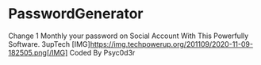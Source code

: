 # PasswordGenerator
Change 1 Monthly your password on Social Account With This Powerfully Software.
3upTech
[IMG]https://img.techpowerup.org/201109/2020-11-09-182505.png[/IMG]
Coded By Psyc0d3r
